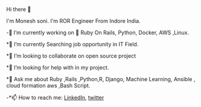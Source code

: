  Hi there 👋

I'm Monesh soni. I'm  ROR Engineer From Indore India.

-🔭 I’m currently working on 🐍 Ruby On Rails, Python, Docker, AWS ,Linux.

*🌱 I’m currently Searching job opportunity in IT Field. 

*👯 I’m looking to collaborate on open source project

*🤔 I’m looking for help with in my project.

*💬 Ask me about Ruby ,Rails ,Python,R, Django, Machine Learning, Ansible , cloud formation aws ,Bash Script.

-*📫 How to reach me: [LinkedIn](https://www.linkedin.com/in/monesh-soni/), [twitter](https://twitter.com/monesh_soni)
